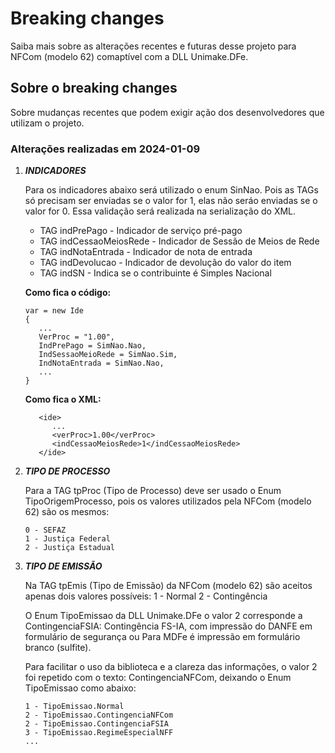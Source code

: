 # Breaking changes
Saiba mais sobre as alterações recentes e futuras desse projeto para NFCom (modelo 62) comaptível com a DLL Unimake.DFe.

## Sobre o breaking changes
Sobre mudanças recentes que podem exigir ação dos desenvolvedores que utilizam o projeto.

### Alterações realizadas em 2024-01-09

1. ***INDICADORES***

   Para os indicadores abaixo será utilizado o enum SinNao. Pois as TAGs só precisam ser enviadas se o valor for 1, elas não seráo enviadas se o valor for 0.
   Essa validação será realizada na serialização do XML.

   + TAG indPrePago - Indicador de serviço pré-pago
   + TAG indCessaoMeiosRede - Indicador de Sessão de Meios de Rede
   + TAG indNotaEntrada - Indicador de nota de entrada
   + TAG indDevolucao - Indicador de devolução do valor do item
   + TAG indSN - Indica se o contribuinte é Simples Nacional

   **Como fica o código:**

   ```
   var = new Ide
   {
      ...
      VerProc = "1.00",
      IndPrePago = SimNao.Nao,
      IndSessaoMeioRede = SimNao.Sim,
      IndNotaEntrada = SimNao.Nao,
      ...
   }
   ```

   **Como fica o XML:**

   ```
      <ide>
         ...
         <verProc>1.00</verProc>
         <indCessaoMeiosRede>1</indCessaoMeiosRede>
      </ide>
   ```


1. ***TIPO DE PROCESSO***

   Para a TAG tpProc (Tipo de Processo) deve ser usado o Enum TipoOrigemProcesso, pois os valores utilizados pela NFCom (modelo 62) são os mesmos:

   ```
   0 - SEFAZ
   1 - Justiça Federal
   2 - Justiça Estadual
   ```


1. ***TIPO DE EMISSÃO***

   Na TAG tpEmis (Tipo de Emissão) da NFCom (modelo 62) são aceitos apenas dois valores possíveis:
   1 - Normal
   2 - Contingência

   O Enum TipoEmissao da DLL Unimake.DFe o valor 2 corresponde a ContingenciaFSIA: Contingência FS-IA, com impressão do DANFE em formulário de segurança ou Para MDFe é impressão em formulário branco (sulfite).

   Para facilitar o uso da biblioteca e a clareza das informações, o valor 2 foi repetido com o texto: ContingenciaNFCom, deixando o Enum TipoEmissao como abaixo:

   ```
   1 - TipoEmissao.Normal
   2 - TipoEmissao.ContingenciaNFCom
   2 - TipoEmissao.ContingenciaFSIA
   3 - TipoEmissao.RegimeEspecialNFF
   ...   
   ```
